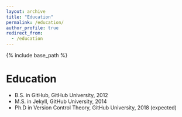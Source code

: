 ```yaml
---
layout: archive
title: "Education"
permalink: /education/
author_profile: true
redirect_from:
  - /education
---
```


{% include base_path %}

Education
======
* B.S. in GitHub, GitHub University, 2012
* M.S. in Jekyll, GitHub University, 2014
* Ph.D in Version Control Theory, GitHub University, 2018 (expected)